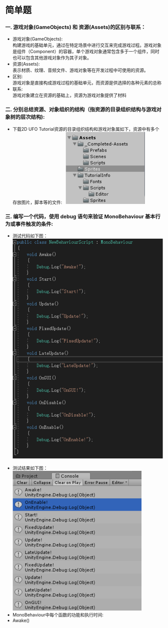 # 简单题
### 一. 游戏对象(GameObjects) 和 资源(Assets)的区别与联系： ###  
- 游戏对象(GameObjects):  
构建游戏的基础单元，通过在特定场景中进行交互来完成游戏过程。游戏对象是组件（Component）的容器，单个游戏对象通常包含多于一个组件，同时也可以包含其他游戏对象作为其子对象。
- 资源(Assets):  
表示材质、纹理、音频文件、游戏对象等在开发过程中可使用的资源。
- 区别:  
游戏对象是直接构成游戏过程的基础单元，而资源是供选择的各种元素的总称  
- 联系:  
游戏对象建立在资源的基础上，资源为游戏对象提供了材料  
### 二. 分别总结资源、对象组织的结构（指资源的目录组织结构与游戏对象树的层次结构): ###  
- 下载2D UFO Tutorial资源的目录组织结构和游戏对象属如下，资源中有多个存放图片，脚本等的文件:  
![avatar](https://github.com/MockingT/3D_Game-1/blob/master/picture/3d-example.png)  
### 三. 编写一个代码，使用 debug 语句来验证 MonoBehaviour 基本行为或事件触发的条件:  ###  
- 测试代码如下图：  
![avatar](https://github.com/MockingT/3D_Game-1/blob/master/picture/3d-example3.png)  
- 测试结果如下图：  
![avatar](https://github.com/MockingT/3D_Game-1/blob/master/picture/3d-example2.png)  
- MonoBehaviour中每个函数的功能和执行时间:  
- Awake()

